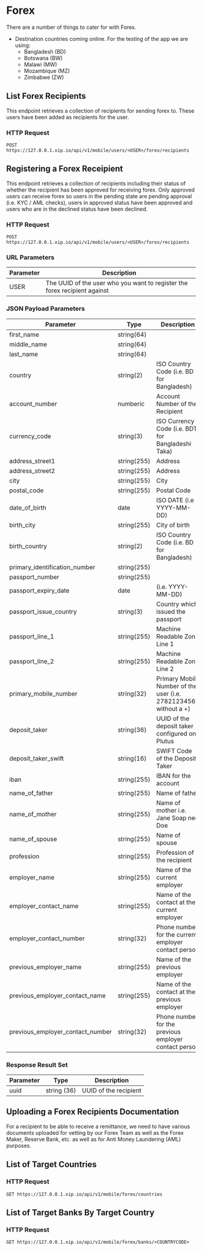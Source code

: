 # Forex

There are a number of things to cater for with Forex.

 * Destination countries coming online.  For the testing of the app we are using:
    - Bangladesh (BD)
    - Botswana (BW)
    - Malawi (MW)
    - Mozambique (MZ)
    - Zimbabwe (ZW)

## List Forex Recipients

This endpoint retrieves a collection of recipients for sending forex to.  These users have been
added as recipients for the user.



### HTTP Request

`POST https://127.0.0.1.xip.io/api/v1/mobile/users/<USER>/forex/recipients`





## Registering a Forex Receipient

This endpoint retrieves a collection of recipients including their status of whether the recipient has
been approved for receiving forex.  Only approved users can receive forex so users in the pending state
are pending approval (i.e. KYC / AML checks), users in approved status have been approved and users who
are in the declined status have been declined.

### HTTP Request

`POST https://127.0.0.1.xip.io/api/v1/mobile/users/<USER>/forex/recipients`

### URL Parameters

Parameter | Description
--------- | -----------
USER | The UUID of the user who you want to register the forex recipient against

### JSON Payload Parameters

Parameter | Type | Description
--------- | ---- | -----------
first_name | string(64)
middle_name | string(64)
last_name | string(64)
country   | string(2) | ISO Country Code (i.e. BD for Bangladesh)
account_number | numberic | Account Number of the Recipient
currency_code | string(3) | ISO Currency Code (i.e. BDT for Bangladeshi Taka)
address_street1 | string(255) | Address
address_street2 | string(255) | Address
city | string(255) | City
postal_code | string(255) | Postal Code
date_of_birth | date | ISO DATE (i.e YYYY-MM-DD)
birth_city | string(255) | City of birth
birth_country | string(2) | ISO Country Code (i.e. BD for Bangladesh)
primary_identification_number | string(255) |
passport_number | string(255) |
passport_expiry_date | date | (i.e. YYYY-MM-DD)
passport_issue_country | string(3) | Country which issued the passport
passport_line_1 | string(255) | Machine Readable Zone Line 1
passport_line_2 | string(255) | Machine Readable Zone Line 2
primary_mobile_number | string(32) | Primary Mobile Number of the user (i.e. 27821234567 without a +)
deposit_taker | string(36) | UUID of the deposit taker configured on Plutus
deposit_taker_swift | string(16) | SWIFT Code of the Deposit Taker
iban | string(255) | IBAN for the account
name_of_father | string(255) | Name of father
name_of_mother | string(255) | Name of mother i.e. Jane Soap nee Doe
name_of_spouse | string(255) | Name of spouse
profession | string(255) | Profession of the recipient
employer_name | string(255) | Name of the current employer
employer_contact_name | string(255) | Name of the contact at the current employer
employer_contact_number | string(32) | Phone number for the current employer contact person
previous_employer_name | string(255) | Name of the previous employer
previous_employer_contact_name | string(255) | Name of the contact at the previous employer
previous_employer_contact_number | string(32) | Phone number for the previous employer contact person

### Response Result Set

Parameter | Type | Description
--------- | ---- | -----------
uuid | string (36) | UUID of the recipient

## Uploading a Forex Recipients Documentation

For a recipient to be able to receive a remittance, we need to have various documents uploaded for vetting by our Forex Team as well as the Forex Maker, Reserve Bank, etc. as well as for Anti Money Laundering (AML) purposes.


## List of Target Countries

### HTTP Request

`GET https://127.0.0.1.xip.io/api/v1/mobile/forex/countries`

## List of Target Banks By Target Country

### HTTP Request

`GET https://127.0.0.1.xip.io/api/v1/mobile/forex/banks/<COUNTRYCODE>`

